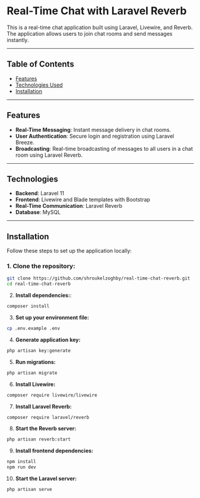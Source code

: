 # Real-Time Chat with Laravel Reverb

This is a real-time chat application built using Laravel, Livewire, and Reverb. The application allows users to join chat rooms and send messages instantly.

---
## Table of Contents

- [Features](#features)
- [Technologies Used](#technologies)
- [Installation](#installation)

---
## Features
- **Real-Time Messaging**: Instant message delivery in chat rooms.
- **User Authentication**: Secure login and registration using Laravel Breeze.
- **Broadcasting**: Real-time broadcasting of messages to all users in a chat room using Laravel Reverb.

---

## Technologies

- **Backend**: Laravel 11
- **Frontend**: Livewire and Blade templates with Bootstrap
- **Real-Time Communication**: Laravel Reverb
- **Database**: MySQL

---

## Installation

Follow these steps to set up the application locally:

### 1. Clone the repository:

```bash
git clone https://github.com/shroukelzoghby/real-time-chat-reverb.git
cd real-time-chat-reverb
``` 


2. **Install dependencies:**:
```bash
composer install
```


3. **Set up your environment file:**
```bash
cp .env.example .env
```


4. **Generate application key:**
```bash
php artisan key:generate
```


5. **Run migrations:**
```bash
php artisan migrate 
```


6. **Install Livewire:**
```bash
composer require livewire/livewire
```

   
7. **Install Laravel Reverb:**
```bash
composer require laravel/reverb
```


8. **Start the Reverb server:**
```bash
php artisan reverb:start
```


9. **Install frontend dependencies:**
```bash
npm install
npm run dev
```


10. **Start the Laravel server:**
```bash
php artisan serve
```
   

